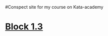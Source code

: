 #Conspect site for my course on Kata-academy
# [Block 1.3](https://danilfedorov.github.io/frontend-conspect/)
